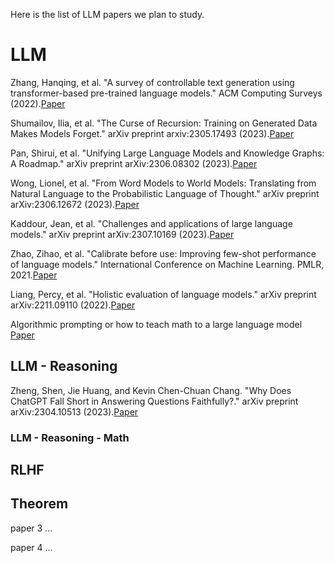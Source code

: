 Here is the list of LLM papers we plan to study.

# LLM

Zhang, Hanqing, et al. "A survey of controllable text generation using transformer-based pre-trained language models." ACM Computing Surveys (2022).[Paper](https://dl.acm.org/doi/10.1145/3617680)

Shumailov, Ilia, et al. "The Curse of Recursion: Training on Generated Data Makes Models Forget." arXiv preprint arxiv:2305.17493 (2023).[Paper](https://arxiv.org/abs/2305.17493)

Pan, Shirui, et al. "Unifying Large Language Models and Knowledge Graphs: A Roadmap." arXiv preprint arXiv:2306.08302 (2023).[Paper](https://arxiv.org/abs/2306.08302)

Wong, Lionel, et al. "From Word Models to World Models: Translating from Natural Language to the Probabilistic Language of Thought." arXiv preprint arXiv:2306.12672 (2023).[Paper](https://arxiv.org/abs/2306.12672)

Kaddour, Jean, et al. "Challenges and applications of large language models." arXiv preprint arXiv:2307.10169 (2023).[Paper](https://arxiv.org/abs/2307.10169)

Zhao, Zihao, et al. "Calibrate before use: Improving few-shot performance of language models." International Conference on Machine Learning. PMLR, 2021.[Paper](https://proceedings.mlr.press/v139/zhao21c.html)

Liang, Percy, et al. "Holistic evaluation of language models." arXiv preprint arXiv:2211.09110 (2022).[Paper](https://arxiv.org/abs/2211.09110)

Algorithmic prompting or how to teach math to a large language model
[Paper](https://the-decoder.com/how-to-teach-math-to-a-large-language-model/)



## LLM - Reasoning

Zheng, Shen, Jie Huang, and Kevin Chen-Chuan Chang. "Why Does ChatGPT Fall Short in Answering Questions Faithfully?." arXiv preprint arXiv:2304.10513 (2023).[Paper](https://arxiv.org/abs/2304.10513)

### LLM - Reasoning - Math

## RLHF

## Theorem

paper 3 ...

paper 4 ...
